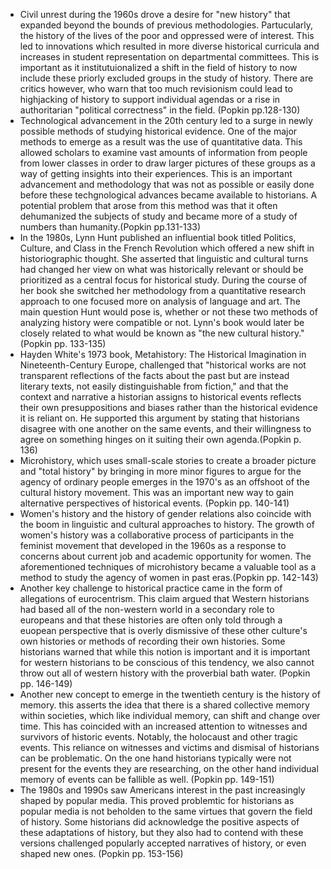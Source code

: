 - Civil unrest during the 1960s drove a desire for "new history" that expanded beyond the bounds of previous methodologies. Partucularly, the history of the lives of the poor and oppressed were of interest. This led to innovations which resulted in more diverse historical curricula and increases in student representation on departmental committees. This is important as it institutuionalized a shift in the field of history to now include these priorly excluded groups in the study of history. There are critics however, who warn that too much revisionism could lead to highjacking of history to support individual agendas or a rise in authoritarian "political correctness" in the field. (Popkin pp.128-130)
- Technological advancement in the 20th century led to a surge in newly possible methods of studying historical evidence. One of the major methods to emerge as a result was the use of quantitative data. This allowed scholars to examine vast amounts of information from people from lower classes in order to draw larger pictures of these groups as a way of getting insights into their experiences. This is an important advancement and methodology that was not as possible or easily done before these techgnological advances became available to historians. A potential problem that arose from this method was that it often dehumanized the subjects of study and became more of a study of numbers than humanity.(Popkin pp.131-133)
- In the 1980s, Lynn Hunt published an influential book titled Politics, Culture, and Class in the French Revolution which offered a new shift in historiographic thought. She asserted that linguistic and cultural turns had changed her view on what was historically relevant or should be prioritized as a central focus for historical study. During the course of her book she switched her methodology from a quantitative research approach to one focused more on analysis of language and art. The main question Hunt would pose is, whether or not these two methods of analyzing history were compatible or not. Lynn's book would later be closely related to what would be known as "the new cultural history."(Popkin pp. 133-135)
- Hayden White's 1973 book, Metahistory: The Historical Imagination in Nineteenth-Century Europe, challenged that "historical works are not transparent reflections of the facts about the past but are instead literary texts, not easily distinguishable from fiction," and that the context and narrative a historian assigns to historical events reflects their own presuppositions and biases rather than the historical evidence it is reliant on. He supported this argument by stating that historians disagree with one another on the same events, and their willingness to agree on something hinges on it suiting their own agenda.(Popkin p. 136)
- Microhistory, which uses small-scale stories to create a broader picture and "total history" by bringing in more minor figures to argue for the agency of ordinary people emerges in the 1970's as an offshoot of the cultural history movement. This was an important new way to gain alternative perspectives of historical events. (Popkin pp. 140-141)
- Women's history and the history of gender relations also coincide with the boom in linguistic and cultural approaches to history. The growth of women's history was a collaborative process of participants in the feminist movement that developed in the 1960s as a response to concerns about current job and academic opportunity for women. The aforementioned techniques of microhistory became a valuable tool as a method to study the agency of women in past eras.(Popkin pp. 142-143)
- Another key challenge to historical practice came in the form of allegations of eurocentrism. This claim argued that Western historians had based all of the non-western world in a secondary role to europeans and that these histories are often only told through a euopean perspective that is overly dismissive of these other culture's own histories or methods of recording their own histories. Some historians warned that while this notion is important and it is important for western historians to be conscious of this tendency, we also cannot throw out all of western history with the proverbial bath water. (Popkin pp. 146-149)
- Another new concept to emerge in the twentieth century is the history of memory. this asserts the idea that there is a shared collective memory within societies, which like individual memory, can shift and change over time. This has coincided with an increased attention to witnesses and survivors of historic events. Notably, the holocaust and other tragic events. This reliance on witnesses and victims and dismisal of historians can be problematic. On the one hand historians typically were not present for the events they are researching, on the other hand individual memory of events can be fallible as well. (Popkin pp. 149-151)
- The 1980s and 1990s saw Americans interest in the past increasingly shaped by popular media. This proved problemtic for historians as popular media is not beholden to the same virtues that govern the field of history. Some historians did acknowledge the positive aspects of these adaptations of history, but they also had to contend with these versions challenged popularly accepted narratives of history, or even shaped new ones. (Popkin pp. 153-156)
